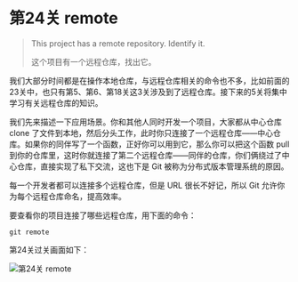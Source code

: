 
# 第24关 remote

> This project has a remote repository.  Identify it.
>
> 这个项目有一个远程仓库，找出它。

我们大部分时间都是在操作本地仓库，与远程仓库相关的命令也不多，比如前面的23关中，也只有第5、第6、第18关这3关涉及到了远程仓库。接下来的5关将集中学习有关远程仓库的知识。

我们先来描述一下应用场景。你和其他人同时开发一个项目，大家都从中心仓库 clone 了文件到本地，然后分头工作，此时你只连接了一个远程仓库——中心仓库。如果你的同伴写了一个函数，正好你可以用到它，那么你可以把这个函数 pull 到你的仓库里，这时你就连接了第二个远程仓库——同伴的仓库，你们俩绕过了中心仓库，直接实现了私下交流，这也下是 Git 被称为分布式版本管理系统的原因。

每一个开发者都可以连接多个远程仓库，但是 URL 很长不好记，所以 Git 允许你为每个远程仓库命名，提高效率。

要查看你的项目连接了哪些远程仓库，用下面的命令：

```shell
git remote
```

第24关过关画面如下：

![第24关 remote](../images/level-24-remote.png)

